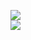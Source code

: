 [![](https://img.shields.io/badge/Made%20With-Github%20Spray-lightgrey.svg?style=for-the-badge&logo=github)](https://github.com/Annihil/github-spray#16753)  
[![](https://i.imgur.com/2DrTn0Z.gif)](https://github.com/Annihil/github-spray)
